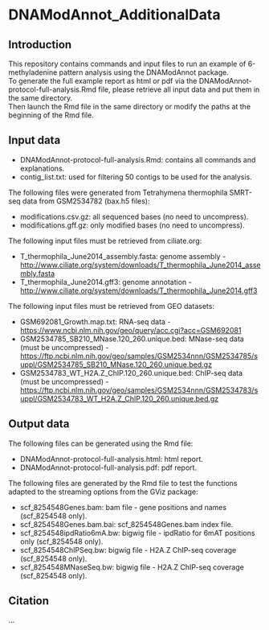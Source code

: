 # DNAModAnnot_AdditionalData

## Introduction  
This repository contains commands and input files to run an example of 6-methyladenine pattern analysis using the DNAModAnnot package.  
To generate the full example report as html or pdf via the DNAModAnnot-protocol-full-analysis.Rmd file, please retrieve all input data and put them in the same directory.  
Then launch the Rmd file in the same directory or modify the paths at the beginning of the Rmd file.

## Input data  

* DNAModAnnot-protocol-full-analysis.Rmd: contains all commands and explanations.  
* contig_list.txt: used for filtering 50 contigs to be used for the analysis.  

The following files were generated from Tetrahymena thermophila SMRT-seq data from GSM2534782 (bax.h5 files):  

* modifications.csv.gz: all sequenced bases (no need to uncompress).  
* modifications.gff.gz: only modified bases (no need to uncompress). 

The following input files must be retrieved from ciliate.org:  

* T_thermophila_June2014_assembly.fasta: genome assembly - http://www.ciliate.org/system/downloads/T_thermophila_June2014_assembly.fasta  
* T_thermophila_June2014.gff3: genome annotation - http://www.ciliate.org/system/downloads/T_thermophila_June2014.gff3  


The following input files must be retrieved from GEO datasets:  

* GSM692081_Growth.map.txt: RNA-seq data - https://www.ncbi.nlm.nih.gov/geo/query/acc.cgi?acc=GSM692081  
* GSM2534785_SB210_MNase.120_260.unique.bed: MNase-seq data (must be uncompressed) - https://ftp.ncbi.nlm.nih.gov/geo/samples/GSM2534nnn/GSM2534785/suppl/GSM2534785_SB210_MNase.120_260.unique.bed.gz  
* GSM2534783_WT_H2A.Z_ChIP.120_260.unique.bed: ChIP-seq data (must be uncompressed) - https://ftp.ncbi.nlm.nih.gov/geo/samples/GSM2534nnn/GSM2534783/suppl/GSM2534783_WT_H2A.Z_ChIP.120_260.unique.bed.gz  


## Output data  

The following files can be generated using the Rmd file:

* DNAModAnnot-protocol-full-analysis.html: html report.
* DNAModAnnot-protocol-full-analysis.pdf: pdf report.

The following files are generated by the Rmd file to test the functions adapted to the streaming options from the GViz package:  
  
* scf_8254548Genes.bam: bam file - gene positions and names (scf_8254548 only).    
* scf_8254548Genes.bam.bai: scf_8254548Genes.bam index file.  
* scf_8254548ipdRatio6mA.bw: bigwig file - ipdRatio for 6mAT positions only (scf_8254548 only).   
* scf_8254548ChIPSeq.bw: bigwig file - H2A.Z ChIP-seq coverage (scf_8254548 only).  
* scf_8254548MNaseSeq.bw: bigwig file - H2A.Z ChIP-seq coverage (scf_8254548 only).    

## Citation  
...
